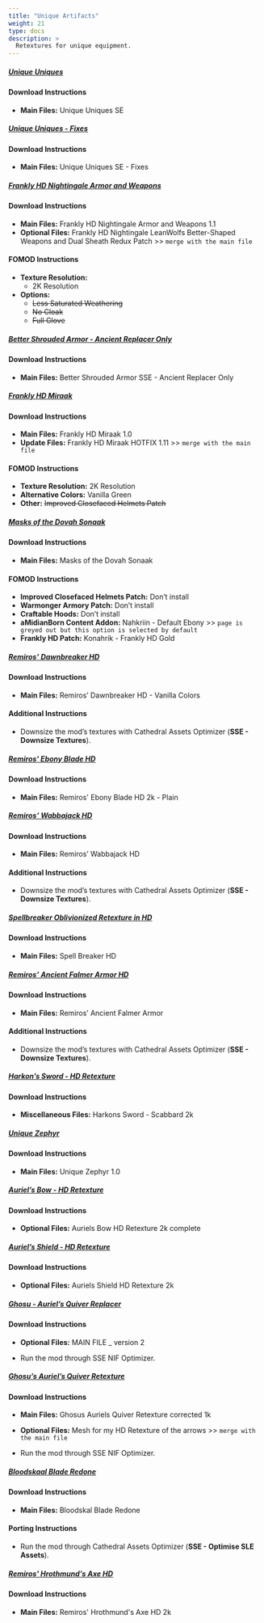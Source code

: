 ```yaml
---
title: "Unique Artifacts"
weight: 21
type: docs
description: >
  Retextures for unique equipment.
---
```


##### [Unique Uniques](https://www.nexusmods.com/skyrimspecialedition/mods/3334?tab=files)

#### Download Instructions

* **Main Files:** Unique Uniques SE

##### [Unique Uniques - Fixes](https://www.nexusmods.com/skyrimspecialedition/mods/42145?tab=files)

#### Download Instructions

* **Main Files:** Unique Uniques SE - Fixes

##### [Frankly HD Nightingale Armor and Weapons](https://www.nexusmods.com/skyrimspecialedition/mods/18560?tab=files)

#### Download Instructions

* **Main Files:** Frankly HD Nightingale Armor and Weapons 1.1
* **Optional Files:** Frankly HD Nightingale LeanWolfs Better-Shaped Weapons and Dual Sheath Redux Patch >> `merge with the main file`

#### FOMOD Instructions

* **Texture Resolution:**
  * 2K Resolution
* **Options:**
  * ~~Less Saturated Weathering~~
  * ~~No Cloak~~
  * ~~Full Glove~~

##### [Better Shrouded Armor - Ancient Replacer Only](https://www.nexusmods.com/skyrimspecialedition/mods/26111?tab=files)

#### Download Instructions

* **Main Files:** Better Shrouded Armor SSE - Ancient Replacer Only

##### [Frankly HD Miraak](https://www.nexusmods.com/skyrimspecialedition/mods/19699?tab=files)

#### Download Instructions

* **Main Files:** Frankly HD Miraak 1.0
* **Update Files:** Frankly HD Miraak HOTFIX 1.11 >> `merge with the main file`

#### FOMOD Instructions

* **Texture Resolution:** 2K Resolution
* **Alternative Colors:** Vanilla Green
* **Other:** ~~Improved Closefaced Helmets Patch~~

##### [Masks of the Dovah Sonaak](https://www.nexusmods.com/skyrimspecialedition/mods/23251?tab=files)

#### Download Instructions

* **Main Files:** Masks of the Dovah Sonaak

#### FOMOD Instructions

* **Improved Closefaced Helmets Patch:** Don’t install
* **Warmonger Armory Patch:** Don’t install
* **Craftable Hoods:** Don’t install
* **aMidianBorn Content Addon:** Nahkriin - Default Ebony >> `page is greyed out but this option is selected by default`
* **Frankly HD Patch:** Konahrik - Frankly HD Gold

##### [Remiros’ Dawnbreaker HD](https://www.nexusmods.com/skyrimspecialedition/mods/22334?tab=files)

#### Download Instructions

* **Main Files:** Remiros’ Dawnbreaker HD - Vanilla Colors

#### Additional Instructions

* Downsize the mod’s textures with Cathedral Assets Optimizer (**SSE - Downsize Textures**).

##### [Remiros' Ebony Blade HD](https://www.nexusmods.com/skyrimspecialedition/mods/42999?tab=files)

#### Download Instructions

* **Main Files:** Remiros' Ebony Blade HD 2k - Plain

##### [Remiros’ Wabbajack HD](https://www.nexusmods.com/skyrimspecialedition/mods/18853?tab=files)

#### Download Instructions

* **Main Files:** Remiros’ Wabbajack HD

#### Additional Instructions

* Downsize the mod’s textures with Cathedral Assets Optimizer (**SSE - Downsize Textures**).

##### [Spellbreaker Oblivionized Retexture in HD](https://www.nexusmods.com/skyrimspecialedition/mods/32430?tab=files)

#### Download Instructions

* **Main Files:** Spell Breaker HD

##### [Remiros’ Ancient Falmer Armor HD](https://www.nexusmods.com/skyrimspecialedition/mods/22458?tab=files)

#### Download Instructions

* **Main Files:** Remiros’ Ancient Falmer Armor

#### Additional Instructions

* Downsize the mod’s textures with Cathedral Assets Optimizer (**SSE - Downsize Textures**).

##### [Harkon’s Sword - HD Retexture](https://www.nexusmods.com/skyrim/mods/52004?tab=files)

#### Download Instructions

* **Miscellaneous Files:** Harkons Sword - Scabbard 2k

##### [Unique Zephyr](https://www.nexusmods.com/skyrimspecialedition/mods/16956?tab=files)

#### Download Instructions

* **Main Files:** Unique Zephyr 1.0

##### [Auriel’s Bow - HD Retexture](https://www.nexusmods.com/skyrim/mods/44333?tab=files)

#### Download Instructions

* **Optional Files:** Auriels Bow HD Retexture 2k complete

##### [Auriel’s Shield - HD Retexture](https://www.nexusmods.com/skyrim/mods/51148?tab=files)

#### Download Instructions

* **Optional Files:** Auriels Shield HD Retexture 2k

##### [Ghosu - Auriel’s Quiver Replacer](https://www.nexusmods.com/skyrim/mods/51822?tab=files)

#### Download Instructions

* **Optional Files:** MAIN FILE _ version 2

* Run the mod through SSE NIF Optimizer.

##### [Ghosu’s Auriel’s Quiver Retexture](https://www.nexusmods.com/skyrim/mods/58218?tab=files)

#### Download Instructions

* **Main Files:** Ghosus Auriels Quiver Retexture corrected 1k
* **Optional Files:** Mesh for my HD Retexture of the arrows >> `merge with the main file`

* Run the mod through SSE NIF Optimizer.

##### [Bloodskaal Blade Redone](https://www.nexusmods.com/skyrim/mods/54229?tab=files)

#### Download Instructions

* **Main Files:** Bloodskal Blade Redone

#### Porting Instructions

* Run the mod through Cathedral Assets Optimizer (**SSE - Optimise SLE Assets**).

##### [Remiros' Hrothmund's Axe HD](https://www.nexusmods.com/skyrimspecialedition/mods/43026?tab=files)

#### Download Instructions

* **Main Files:** Remiros' Hrothmund's Axe HD 2k